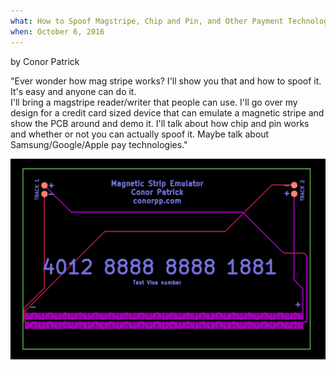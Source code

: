```yaml
---
what: How to Spoof Magstripe, Chip and Pin, and Other Payment Technologies
when: October 6, 2016
---
```

by Conor Patrick

"Ever wonder how mag stripe works?  I'll show you that and how to spoof it.  It's easy and anyone can do it.  
I'll bring a magstripe reader/writer that people can use. I'll go over my design for a credit card sized 
device that can emulate a magnetic stripe and show the PCB around and demo it.  I'll talk about how chip 
and pin works and whether or not you can actually spoof it.  Maybe talk about Samsung/Google/Apple pay 
technologies."

![MagStripe](/images/magstripe.png)
